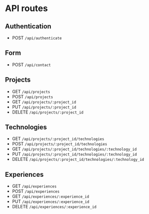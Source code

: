 # API routes

## Authentication
* POST   `/api/authenticate`

## Form
* POST   `/api/contact`

## Projects
* GET    `/api/projects`
* POST   `/api/projects`
* GET    `/api/projects/:project_id`
* PUT    `/api/projects/:project_id`
* DELETE `/api/projects/:project_id`

## Technologies
* GET    `/api/projects/:project_id/technologies`
* POST   `/api/projects/:project_id/technologies`
* GET    `/api/projects/:project_id/technologies/:technology_id`
* PUT    `/api/projects/:project_id/technologies/:technology_id`
* DELETE `/api/projects/:project_id/technologies/:technology_id`

## Experiences
* GET    `/api/experiences`
* POST   `/api/experiences`
* GET    `/api/experiences/:experience_id`
* PUT    `/api/experiences/:experience_id`
* DELETE `/api/experiences/:experience_id`
